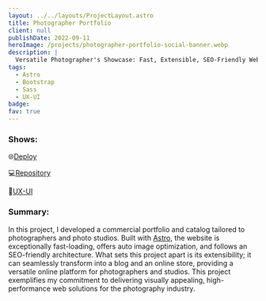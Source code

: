```yaml
---
layout: ../../layouts/ProjectLayout.astro
title: Photographer Portfolio
client: null
publishDate: 2022-09-11
heroImage: /projects/photographer-portfolio-social-banner.webp
description: |
  Versatile Photographer's Showcase: Fast, Extensible, SEO-Friendly Web App Powered by Astro
tags:
  - Astro
  - Bootstrap
  - Sass
  - UX-UI
badge:
fav: true
---
```


### Shows:

🌐<a href="https://photographer-portfolio-fgbyte.vercel.app" target="_blank">Deploy</a>

💻<a href="https://github.com/fgbyte/photographer-portfolio" target="_blank">Repository</a>

🎨<a href="https://www.figma.com/file/XnNbigQ0s4FL0IvBGre4DN/mai.photo" target="_blank">UX-UI</a>

### Summary:
In this project, I developed a commercial portfolio and catalog tailored to photographers and photo studios. Built with [Astro](https://astro.build), the website is exceptionally fast-loading, offers auto image optimization, and follows an SEO-friendly architecture. What sets this project apart is its extensibility; it can seamlessly transform into a blog and an online store, providing a versatile online platform for photographers and studios. This project exemplifies my commitment to delivering visually appealing, high-performance web solutions for the photography industry.

